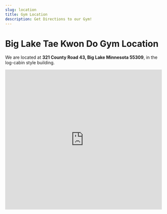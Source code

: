 ```yaml
---
slug: location
title: Gym Location
description: Get Directions to our Gym!
---
```


# Big Lake Tae Kwon Do Gym Location


We are located at **321 County Road 43, Big Lake Minnesota 55309**, in the log-cabin style building.

<iframe src="https://www.google.com/maps/embed?pb=!1m18!1m12!1m3!1d2804.652626960879!2d-93.73426558453959!3d45.335636650033855!2m3!1f0!2f0!3f0!3m2!1i1024!2i768!4f13.1!3m3!1m2!1s0x52b36395bba15a7d%3A0x938714464f655da6!2sEvolution+Tae+Kwon+Do+Of+Big+Lake!5e0!3m2!1sen!2sus!4v1566505309468!5m2!1sen!2sus" width="100%" height="450" frameborder="0" allowfullscreen></iframe>